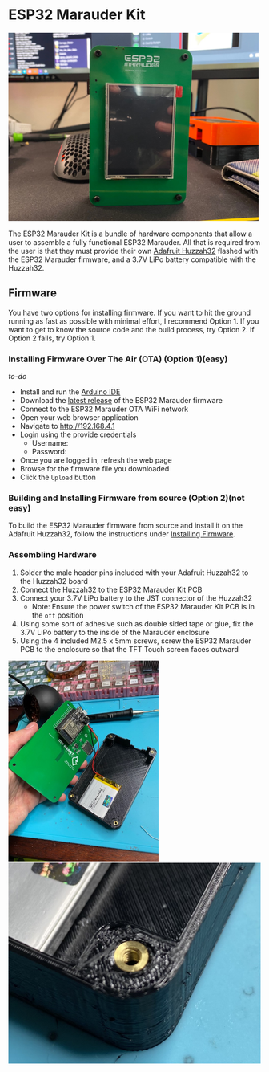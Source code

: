 # ESP32 Marauder Kit
<p align="left">
  <img alt="ESP32 WROOM-32U" src="https://github.com/justcallmekoko/ESP32Marauder/blob/master/pictures/IMG_3491%20-%20Copy.jpg?raw=true" width="500">
</p>

The ESP32 Marauder Kit is a bundle of hardware components that allow a user to assemble a fully functional ESP32 Marauder. All that is required from the user is that they must provide their own [Adafruit Huzzah32](https://www.adafruit.com/product/3405) flashed with the ESP32 Marauder firmware, and a 3.7V LiPo battery compatible with the Huzzah32. 

## Firmware
You have two options for installing firmware. If you want to hit the ground running as fast as possible with minimal effort, I recommend Option 1. If you want to get to know the source code and the build process, try Option 2. If Option 2 fails, try Option 1.

### Installing Firmware Over The Air (OTA) (Option 1)(easy)
*to-do*
- Install and run the [Arduino IDE](https://www.arduino.cc/en/software)
- Download the [latest release](https://github.com/justcallmekoko/ESP32Marauder/releases/latest) of the ESP32 Marauder firmware
- Connect to the ESP32 Marauder OTA WiFi network
- Open your web browser application
- Navigate to http://192.168.4.1
- Login using the provide credentials
    - Username:
    - Password: 
- Once you are logged in, refresh the web page
- Browse for the firmware file you downloaded
- Click the `Upload` button

### Building and Installing Firmware from source (Option 2)(not easy)
To build the ESP32 Marauder firmware from source and install it on the Adafruit Huzzah32, follow the instructions under [Installing Firmware](installing-firmware).

### Assembling Hardware
1. Solder the male header pins included with your Adafruit Huzzah32 to the Huzzah32 board
2. Connect the Huzzah32 to the ESP32 Marauder Kit PCB
3. Connect your 3.7V LiPo battery to the JST connector of the Huzzah32
    - Note: Ensure the power switch of the ESP32 Marauder Kit PCB is in the `off` position
4. Using some sort of adhesive such as double sided tape or glue, fix the 3.7V LiPo battery to the inside of the Marauder enclosure
5. Using the 4 included M2.5 x 5mm screws, screw the ESP32 Marauder PCB to the enclosure so that the TFT Touch screen faces outward
<p align="left">
  <img alt="ESP32 WROOM-32U" src="https://github.com/justcallmekoko/ESP32Marauder/blob/master/pictures/IMG_3484%20-%20Copy.jpg?raw=true" height="400">
  <img alt="ESP32 WROOM-32U" src="https://github.com/justcallmekoko/ESP32Marauder/blob/master/pictures/IMG_3485%20-%20Copy.jpg?raw=true" height="400">
</p>
